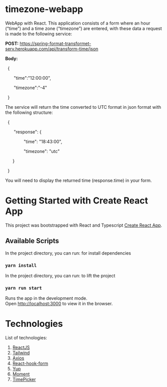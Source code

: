 # timezone-webapp

WebApp with React. This application consists of a form where an hour (“time”) and a time zone (“timezone”) are entered, with these data a request is made to the following service:

**POST:** https://spring-format-transformet-serv.herokuapp.com/api/transform-time/json

**Body:**

&nbsp; {

&nbsp;&nbsp;&nbsp;&nbsp;&nbsp;&nbsp; "time":"12:00:00",

&nbsp;&nbsp;&nbsp;&nbsp;&nbsp;&nbsp; "timezone":"-4"

&nbsp; }

The service will return the time converted to UTC format in json format with the following structure:

&nbsp; {

&nbsp;&nbsp;&nbsp;&nbsp;&nbsp;&nbsp; "response": {

&nbsp;&nbsp;&nbsp;&nbsp;&nbsp;&nbsp;&nbsp;&nbsp;&nbsp;&nbsp;&nbsp;&nbsp;&nbsp;&nbsp; "time": "18:43:00",

&nbsp;&nbsp;&nbsp;&nbsp;&nbsp;&nbsp;&nbsp;&nbsp;&nbsp;&nbsp;&nbsp;&nbsp;&nbsp;&nbsp; "timezone": "utc"

&nbsp;&nbsp;&nbsp;&nbsp;&nbsp;&nbsp;}

&nbsp; }

You will need to display the returned time (response.time) in your form.

# Getting Started with Create React App

This project was bootstrapped with React and Typescript [Create React App](https://github.com/facebook/create-react-app).

## Available Scripts

In the project directory, you can run: for install dependencies

### `yarn install`

In the project directory, you can run: to lift the project
### `yarn run start`

Runs the app in the development mode.\
Open [http://localhost:3000](http://localhost:3000) to view it in the browser.

# Technologies

List of technologies:

1. [ReactJS](https://reactjs.org)
2. [Tailwind](https://tailwindcss.com)
3. [Axios](https://axios-http.com/)
4. [React-hook-form](https://react-hook-form.com/)
5. [Yup](https://github.com/jquense/yup/tree/pre-v1)
6. [Moment](https://momentjs.com/)
7. [TimePicker](https://react-component.github.io/time-picker/)
